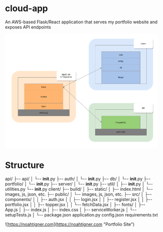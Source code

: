 # cloud-app
An AWS-based Flask/React application that serves my portfolio website and exposes API endpoints

![Software Architecture](stack.PNG "Software Architecture")

# Structure

api/
├-- api/
│	└-- __init__.py
├-- auth/
│	└-- __init__.py
├-- db/
│	└-- __init__.py
├-- portfolio/
│	└-- __init__.py
├-- server/
│	└-- __init__.py
├-- util/
│	├-- __init__.py
│	└-- utilities.py
└-- __init__.py
client/
├-- build/
│	├-- static/
│	├-- index.html
│	└-- images, js, json, etc.
├-- public/
│	└-- images, js, json, etc.
├-- src/
│	├-- components/
│	│	├-- auth.jsx
│	│	├-- login.jsx
│	│	├-- register.jsx
│	│	├-- portfolio.jsx
│	│	├-- topper.jsx
│	│	└-- fetchData.jsx
│	├-- fonts/
│	├-- App.js
│	├-- index.js
│	├-- index.css
│	├-- serviceWorker.js
│	└-- setupTests.js
│	└-- package.json
application.py
config.json
requirements.txt

![https://noahtigner.com](https://noahtigner.com "Portfolio Site")
